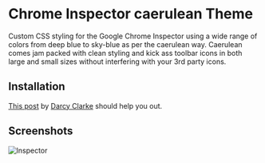 # Chrome Inspector caerulean Theme
Custom CSS styling for the Google Chrome Inspector using a wide range of colors from deep blue to sky-blue as per the caerulean way. Caerulean comes jam packed with clean styling and kick ass toolbar icons in both large and small sizes without interfering with your 3rd party icons.

## Installation

[This post][installation] by [Darcy Clarke][darcy-clarke] should help you out.

## Screenshots

![Inspector](http://static.grayghostvisuals.com/github/caerulean/caerulean-screenshot.png)

[darcy-clarke]:http://darcyclarke.me
[installation]:http://darcyclarke.me/design/skin-your-chrome-inspector
